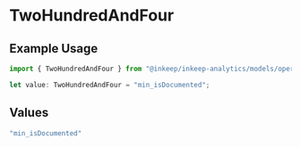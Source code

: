 # TwoHundredAndFour

## Example Usage

```typescript
import { TwoHundredAndFour } from "@inkeep/inkeep-analytics/models/operations";

let value: TwoHundredAndFour = "min_isDocumented";
```

## Values

```typescript
"min_isDocumented"
```